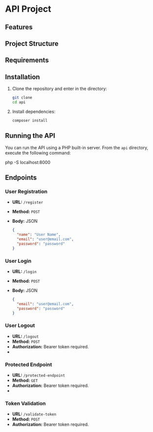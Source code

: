 # API Project

## Features

## Project Structure

## Requirements

## Installation
1. Clone the repository and enter in the directory:

   ```bash
   git clone 
   cd api

2. Install dependencies:

   ```bash
   composer install
   
## Running the API
You can run the API using a PHP built-in server. From the `api` directory, execute the following command:

php -S localhost:8000

## Endpoints 
### User Registration
- **URL:** `/register`
- **Method:** `POST`
- **Body:** JSON

  ```json
  {
    "name": "User Name",
    "email": "user@email.com",
    "password": "password"
  }

### User Login
- **URL:** `/login`
- **Method:** `POST`
- **Body:** JSON

  ```json
  {
    "email": "user@email.com",
    "password": "password"
  }

### User Logout
- **URL:** `/logout`
- **Method:** `POST`
- **Authorization:** Bearer token required.
- 
### Protected Endpoint
- **URL:** `/protected-endpoint`
- **Method:** `GET`
- **Authorization:** Bearer token required.
- 
### Token Validation
- **URL:** `/validate-token`
- **Method:** `POST`
- **Authorization:** Bearer token required.
